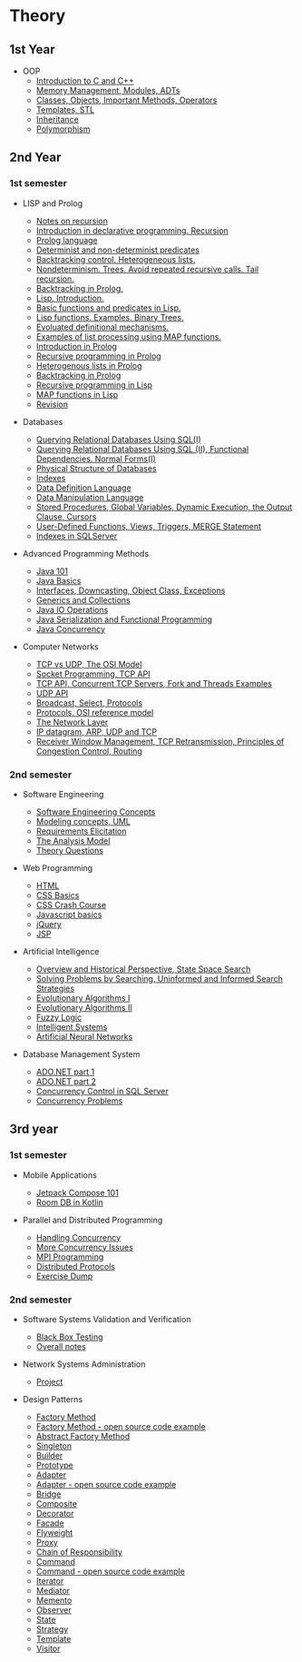# Theory

## 1st Year
* OOP
  * [Introduction to C and C++](https://unexpected-fin-7b2.notion.site/Introduction-to-C-and-C-9bf4428e75e14a5bacd85efbbb99b0d1)
  * [Memory Management, Modules, ADTs](https://unexpected-fin-7b2.notion.site/Memory-Management-Modules-ADTs-c7c227155b324ae48354633201d97011)
  * [Classes, Objects, Important Methods, Operators](https://unexpected-fin-7b2.notion.site/Classes-Objects-Important-Methods-Operators-d069854003684f8499a82074e3cdd5dd)
  * [Templates, STL](https://unexpected-fin-7b2.notion.site/Templates-and-C-STL-d7449fb56d324bc890a5971c47228868)
  * [Inheritance](https://unexpected-fin-7b2.notion.site/Inheritance-3cc12ce98b884ed390bbddfd67e02e30)
  * [Polymorphism](https://unexpected-fin-7b2.notion.site/Polymorphism-45dc8f82c9af4ef1b813a2860623b29b)

## 2nd Year

### 1st semester

* LISP and Prolog
  * [Notes on recursion](https://unexpected-fin-7b2.notion.site/Examples-of-recursion-b9ca3cf433e64a4a9d388561ba1e2ac6)
  * [Introduction in declarative programming. Recursion](https://unexpected-fin-7b2.notion.site/Lecture-1-11e60148aeaf4890b70abedcccb52b94)
  * [Prolog language](https://unexpected-fin-7b2.notion.site/Lecture-2-8a5f6793746a4448b69355f3ea95e17d)
  * [Determinist and non-determinist predicates](https://unexpected-fin-7b2.notion.site/Lecture-3-7eabdecf6a304644be86ec95bff121e6)
  * [Backtracking control. Heterogeneous lists.](https://unexpected-fin-7b2.notion.site/Lecture-4-3b5e75421f2346329749e7df05264452)
  * [Nondeterminism. Trees. Avoid repeated recursive calls. Tail recursion.](https://unexpected-fin-7b2.notion.site/Lecture-5-f33abe1944d24d3d93730d78a3f8fa1a)
  * [Backtracking in Prolog.](https://unexpected-fin-7b2.notion.site/Lecture-6-2d7a2bc2ca564d0f881d5efed02e8c77)
  * [Lisp. Introduction.](https://unexpected-fin-7b2.notion.site/Lecture-7-bbaff51cb9014109bd28f537d1a1382f)
  * [Basic functions and predicates in Lisp.](https://unexpected-fin-7b2.notion.site/Lecture-8-d8af81e4d1de4e068c910fcb80b5643c)
  * [Lisp functions. Examples. Binary Trees.](https://unexpected-fin-7b2.notion.site/Lecture-9-e7f442bb24b54441a167ee65de1df65c)
  * [Evoluated definitional mechanisms.](https://unexpected-fin-7b2.notion.site/Lecture-10-f6b7ac87014645c1a19256ca84d36799)
  * [Examples of list processing using MAP functions.](https://unexpected-fin-7b2.notion.site/Lecture-11-4421ecbd8e3f4d29abfe2549d093a694)
  * [Introduction in Prolog](https://unexpected-fin-7b2.notion.site/Seminar-1-6ca3a8088d844f80b596d8b6ab99997b)  
  * [Recursive programming in Prolog](https://unexpected-fin-7b2.notion.site/Seminar-2-13aa3b312eec46b4aba82b30ae43656b)  
  * [Heterogenous lists in Prolog](https://unexpected-fin-7b2.notion.site/Seminar-3-ede4402777d84ac19c92b08cf5eb0d01)
  * [Backtracking in Prolog](https://unexpected-fin-7b2.notion.site/Seminar-4-5c55aae3435c4726a8e41144becb66f9)
  * [Recursive programming in Lisp](https://unexpected-fin-7b2.notion.site/Seminar-5-ba16d231546b4b37a9508ac355bc8f68)
  * [MAP functions in Lisp](https://www.notion.so/Seminar-6-e12c3f5486f04d3489430c86f7ea75dc)
  * [Revision](https://unexpected-fin-7b2.notion.site/Revision-sheet-dfaa15352bd54de8a0b5f5f37d98f73a?pvs=4)

 * Databases
   * [Querying Relational Databases Using SQL(I)](https://unexpected-fin-7b2.notion.site/Lecture-3-9160e33fc3c94702bcf6621950330f5e)
   * [Querying Relational Databases Using SQL (II), Functional Dependencies. Normal Forms(I) ](https://unexpected-fin-7b2.notion.site/Lecture-4-4f36d838e3c1468f86fd570a5e1ac67a)
   * [Physical Structure of Databases](https://unexpected-fin-7b2.notion.site/Lecture-8-a053f3af227748ec9201d384ad707603)
   * [Indexes](https://unexpected-fin-7b2.notion.site/Lecture-9-10-Indexes-dcb3dbdbf4fd4945b4275d0cf57a071f)
   * [Data Definition Language](https://unexpected-fin-7b2.notion.site/Seminar-1-2accdbe22b304fdf8d864d3bf15115a0)
   * [Data Manipulation Language](https://unexpected-fin-7b2.notion.site/Seminar-2-da226e5746724cada75336ff818e532f)
   * [Stored Procedures, Global Variables, Dynamic Execution, the Output Clause, Cursors](https://unexpected-fin-7b2.notion.site/Seminar-3-83435b39f11243abbe98baa1dd851889)
   * [User-Defined Functions, Views, Triggers, MERGE Statement](https://unexpected-fin-7b2.notion.site/Seminar-4-f4386c8d64ec4a5a9bac2cc0b96b798a)
   * [Indexes in SQLServer](https://unexpected-fin-7b2.notion.site/Seminar-5-10ffcc3b0ea14fb08b9151847947bc25)

 * Advanced Programming Methods
   * [Java 101](https://unexpected-fin-7b2.notion.site/Java-101-afa86fe520f04d2ea4dde52e5b01492c)
   * [Java Basics](https://unexpected-fin-7b2.notion.site/Lecture-1-7fb5634c3bcf4bdabc7b1e99df5d43b1)
   * [Interfaces, Downcasting, Object Class, Exceptions](https://unexpected-fin-7b2.notion.site/Lecture-2-b9e3be3b62cf4ceba44342cb0c35e3ca)
   * [Generics and Collections](https://unexpected-fin-7b2.notion.site/Lecture-3-1640884549eb4920b77c12142d45c184)
   * [Java IO Operations](https://unexpected-fin-7b2.notion.site/Lecture-4-0cb320ebbc194263a593590961721872)
   * [Java Serialization and Functional Programming](https://unexpected-fin-7b2.notion.site/Lectures-5-6-74b5178424714ccda2032c15884a6c7e)
   * [Java Concurrency](https://unexpected-fin-7b2.notion.site/Lectures-7-8-8fcb3b927c514baf8c31da84044939e2)

 * Computer Networks
   * [TCP vs UDP, The OSI Model](https://unexpected-fin-7b2.notion.site/Lecture-1-cdd74347ef0e4614a40bba89e77d927a)
   * [Socket Programming, TCP API](https://unexpected-fin-7b2.notion.site/Lecture-2-133efa1c9674422bab231cc644e70e3b)
   * [TCP API, Concurrent TCP Servers, Fork and Threads Examples](https://unexpected-fin-7b2.notion.site/Lecture-3-9dbccfba827b4fbaa826d0e36eb7fa88)
   * [UDP API](https://unexpected-fin-7b2.notion.site/Lecture-4-56fbda7409024e26a31272f75c24379a)
   * [Broadcast, Select, Protocols](https://unexpected-fin-7b2.notion.site/Lecture-5-78b4dd8b4386448981f9d9ef5b4740ac)
   * [Protocols. OSI reference model](https://unexpected-fin-7b2.notion.site/Lecture-6-bbbb73d8ee2e4571abc1f1ccafcb15f2)
   * [The Network Layer](https://unexpected-fin-7b2.notion.site/Lecture-7-2c4b7734198f4acbb4c6cb4c428bc1c2)
   * [IP datagram, ARP, UDP and TCP](https://unexpected-fin-7b2.notion.site/Lecture-8-705dc6878bbc4591ac7dc8c48ae77e19)
   * [Receiver Window Management, TCP Retransmission, Principles of Congestion Control, Routing](https://unexpected-fin-7b2.notion.site/Lecture-9-6bb38c5af6ae4d188834a7f6f92b33e7)

### 2nd semester

* Software Engineering
   * [Software Engineering Concepts](https://unexpected-fin-7b2.notion.site/Lecture-1-eca3574133ad450faf24bf286a22a49e)
   * [Modeling concepts, UML](https://unexpected-fin-7b2.notion.site/Chapters-2-3-2-4-122953fafcc34147815c3856b6190453)
   * [Requirements Elicitation](https://unexpected-fin-7b2.notion.site/Lecture-3-Requirements-Elicitation-299477ba420a4b3581e7180e40be6945)
   * [The Analysis Model](https://unexpected-fin-7b2.notion.site/Lecture-5-The-Analysis-Model-6da7c14e759f4b92b011e5aaeea68c88)
   * [Theory Questions](https://unexpected-fin-7b2.notion.site/A-018b07cd43294bf599762b86b1fdd226?pvs=4)

* Web Programming
   * [HTML](https://unexpected-fin-7b2.notion.site/Lecture-1-2438ec6e40e84b37924bf5c413653518)
   * [CSS Basics](https://unexpected-fin-7b2.notion.site/Lecture-2-0e0ce94d466b422d9c08c925bcd4ee97)
   * [CSS Crash Course](https://unexpected-fin-7b2.notion.site/CSS-Crash-Course-f7234556057648c0b6cce9d7aa7a323c)
   * [Javascript basics](https://unexpected-fin-7b2.notion.site/Lectures-4-5-Javascript-c0c96e534526433d81fcfa4724b27009)
   * [jQuery](https://unexpected-fin-7b2.notion.site/jQuery-336bf3b4398744e9b5f3a8b3f2761673)
   * [JSP](https://unexpected-fin-7b2.notion.site/JSP-22cd14dfefe04543a617350fb0fa12e6?pvs=4)

* Artificial Intelligence
   * [Overview and Historical Perspective, State Space Search](https://unexpected-fin-7b2.notion.site/Lectures-1-2-b723ee43b0f24bba9ff4b7738a55f428)
   * [Solving Problems by Searching, Uninformed and Informed Search Strategies](https://unexpected-fin-7b2.notion.site/Solving-problems-by-searching-96cc55eee3044432914754e4ded5eeb7)
   * [Evolutionary Algorithms I](https://unexpected-fin-7b2.notion.site/Lectures-4-5-c3c2e5b4de5d43fea22316fea57366d1)
   * [Evolutionary Algorithms II](https://unexpected-fin-7b2.notion.site/Lectures-6-7-8d6aea377d8c42fb8b299cbb43662013?pvs=4)
   * [Fuzzy Logic](https://unexpected-fin-7b2.notion.site/Fuzzy-logic-92e8a1c4c8024ed99955428df74ceb9b?pvs=4)
   * [Intelligent Systems](https://unexpected-fin-7b2.notion.site/Intelligent-Systems-78109097448a4a2a867744e6a5f6f917?pvs=4)
   * [Artificial Neural Networks](https://unexpected-fin-7b2.notion.site/Artificial-Neural-Networks-76960c7a11864f60892065fcc7370f90?pvs=4)
 
* Database Management System
  * [ADO.NET part 1](https://unexpected-fin-7b2.notion.site/Seminar-1-ec09527fc46a483b81f4c2877b0a993d)
  * [ADO.NET part 2](https://unexpected-fin-7b2.notion.site/Seminar-2-73351f3f0ed5448c9e8318b96383b69d)
  * [Concurrency Control in SQL Server](https://unexpected-fin-7b2.notion.site/Seminar-3-5c17bf3f142d4cc0abe2092313eafc32)
  * [Concurrency Problems](https://unexpected-fin-7b2.notion.site/Concurrency-Problems-4997a95a103143f38bade2f1eb9e407e?pvs=4)

## 3rd year

### 1st semester
* Mobile Applications
  * [Jetpack Compose 101](https://unexpected-fin-7b2.notion.site/Jetpack-compose-101-05bb4e213fdf4656bfa33ccb4f980d80?pvs=4)
  * [Room DB in Kotlin](https://unexpected-fin-7b2.notion.site/Room-DB-in-Kotlin-bdc6ce388d164ad69e442302c53c4db3?pvs=4)

* Parallel and Distributed Programming
  * [Handling Concurrency](https://unexpected-fin-7b2.notion.site/Lecture-2-Handling-Concurrency-3c06b4c2644e48cf83dbd8014ee0fd2e?pvs=4)
  * [More Concurrency Issues](https://unexpected-fin-7b2.notion.site/Lecture-3-More-concurrency-issues-512e8113b287447486647b614a98174f?pvs=4)
  * [MPI Programming](https://unexpected-fin-7b2.notion.site/MPI-Programming-9d10ade9ad35481bb0715661ce8efac8?pvs=4)
  * [Distributed Protocols](https://unexpected-fin-7b2.notion.site/Distributed-Protocols-f78f67bd82a141c6ae558d405171a2ec?pvs=4)
  * [Exercise Dump](https://unexpected-fin-7b2.notion.site/Exercise-dump-1e870952f379402bb5adce9973455f0b?pvs=4)

 ### 2nd semester
 * Software Systems Validation and Verification
   * [Black Box Testing](https://unexpected-fin-7b2.notion.site/Black-Box-Testing-aa71e39da1e944a381e134ed4c181cd5?pvs=4)
   * [Overall notes](https://unexpected-fin-7b2.notion.site/Lecture-Notes-7b48c9449347405a9f2b2f7fe8684570?pvs=4)

* Network Systems Administration
   * [Project](https://unexpected-fin-7b2.notion.site/Project-ba53d46e367c40a18922087aa24525d4?pvs=4)

* Design Patterns
  * [Factory Method](https://unexpected-fin-7b2.notion.site/Factory-Method-aa4abc481f604dab86c5fd59a7ed5cfd)
  * [Factory Method - open source code example](https://unexpected-fin-7b2.notion.site/Factory-Method-example-1c83fed50868499f8c669aca47f2204d?pvs=4)
  * [Abstract Factory Method](https://unexpected-fin-7b2.notion.site/Abstract-Factory-Method-aa18780db76841528a912f17c5e2c33f)
  * [Singleton](https://unexpected-fin-7b2.notion.site/Singleton-Design-Pattern-f1039629b3784f0b9597192c5894912a)
  * [Builder](https://unexpected-fin-7b2.notion.site/Builder-Design-Pattern-3e664555541749a284bd77862e9b9bd6)
  * [Prototype](https://unexpected-fin-7b2.notion.site/Prototype-Design-Pattern-d6833cfaf6d3409797b6953d69ca0168)
  * [Adapter](https://unexpected-fin-7b2.notion.site/Adapter-Design-Pattern-c3134e61086c4455b2d489a47a560ab2)
  * [Adapter - open source code example](https://unexpected-fin-7b2.notion.site/Adapter-Design-Pattern-example-b40344a249f3489b889d82ce648cb383?pvs=4)
  * [Bridge](https://unexpected-fin-7b2.notion.site/Bridge-Design-Pattern-af4ef3889f60441e8a25a4f62d6741f2)
  * [Composite](https://unexpected-fin-7b2.notion.site/Composite-Design-Pattern-6a22221b6227446c810b3eaba53efeef)
  * [Decorator](https://unexpected-fin-7b2.notion.site/Decorator-Design-Pattern-4244eeaece23466ea1b446e36758e617)
  * [Facade](https://unexpected-fin-7b2.notion.site/Facade-Design-Pattern-40852402c14c45e5be69b85d6ab05146)
  * [Flyweight](https://unexpected-fin-7b2.notion.site/Flyweight-Design-Pattern-e00e86447b4d445da0852732e7fd5a0c)
  * [Proxy](https://unexpected-fin-7b2.notion.site/Proxy-Design-Pattern-d91a5210ecfa401dafcaf3d3dc4c66db)
  * [Chain of Responsibility](https://unexpected-fin-7b2.notion.site/Chain-of-Responsibility-Design-Pattern-0c0a11b7b4fa44b18aaea6e589afd638)
  * [Command](https://unexpected-fin-7b2.notion.site/Command-Design-Pattern-f9023a324687497e90f7ef8c116c03a4)
  * [Command - open source code example](https://unexpected-fin-7b2.notion.site/Command-Design-Pattern-example-0311a67791104c85a3b056caad01b624?pvs=4)
  * [Iterator](https://unexpected-fin-7b2.notion.site/Iterator-Design-Pattern-81e4275f5e0f41dda7aa99bb5b76db82)
  * [Mediator](https://unexpected-fin-7b2.notion.site/Mediator-Design-Pattern-dc6577b250184839bc9834315ab6ba74)
  * [Memento](https://unexpected-fin-7b2.notion.site/Memento-Design-Pattern-da7a405bfc904e2a8c7f531daa9196d8)
  * [Observer](https://unexpected-fin-7b2.notion.site/Observer-Design-Pattern-04b1f072fedf464ea2ac6efc2894eaa5)
  * [State](https://unexpected-fin-7b2.notion.site/State-Design-Pattern-19dc31586c794925b1c918cddaec61bd)
  * [Strategy](https://unexpected-fin-7b2.notion.site/Strategy-Design-Pattern-d9ef0833d13048b086fcc53c4784a996)
  * [Template](https://unexpected-fin-7b2.notion.site/Template-Design-Pattern-5f484241088d42ccb77a0e397f52e3b1)
  * [Visitor](https://unexpected-fin-7b2.notion.site/Visitor-Design-Pattern-c3ccc78cea36427a9507bd6f851f72ac)

